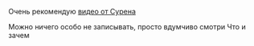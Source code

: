 Очень рекомендую [видео от Сурена](https://www.youtube.com/watch?v=JhzkYcP1OAk)

Можно ничего особо не записывать, просто вдумчиво смотри
Что и зачем 